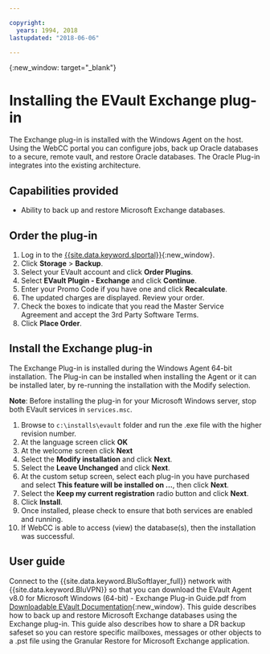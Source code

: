 ```yaml
---

copyright:
  years: 1994, 2018
lastupdated: "2018-06-06"

---
```

{:new_window: target="_blank"}

# Installing the EVault Exchange plug-in

The Exchange plug-in is installed with the Windows Agent on the host. Using the WebCC portal you can configure jobs, back up Oracle databases to a secure, remote vault, and restore Oracle databases. The Oracle Plug-in integrates into the existing architecture.

## Capabilities provided

- Ability to back up and restore Microsoft Exchange databases.

## Order the plug-in

1. Log in to the [{{site.data.keyword.slportal}}](https://control.softlayer.com/){:new_window}.
2. Click **Storage** > **Backup**.
3. Select your EVault account and click **Order Plugins**.
4. Select **EVault Plugin - Exchange** and click **Continue**.
5. Enter your Promo Code if you have one and click **Recalculate**.
6. The updated charges are displayed. Review your order.
7. Check the boxes to indicate that you read the Master Service Agreement and accept the 3rd Party Software Terms. 
8. Click **Place Order**.

## Install the Exchange plug-in

The Exchange Plug-in is installed during the Windows Agent 64-bit installation. The Plug-in can be installed when installing the Agent or it can be installed later, by re-running the installation with the Modify selection.

**Note**: Before installing the plug-in for your Microsoft Windows server, stop both EVault services in `services.msc`.  

1. Browse to `c:\installs\evault` folder and run the .exe file with the higher revision number.
2. At the language screen click **OK**
3. At the welcome screen click **Next**
4. Select the **Modify installation** and click **Next**.
5. Select the **Leave Unchanged** and click **Next**.
6. At the custom setup screen, select each plug-in you have purchased and select **This feature will be installed on ...**, then click **Next**.
7. Select the **Keep my current registration** radio button and click **Next**.
8. Click **Install**.
9. Once installed, please check to ensure that both services are enabled and running.
10. If WebCC is able to access (view) the database(s), then the installation was successful. 

## User guide

Connect to the {{site.data.keyword.BluSoftlayer_full}} network with {{site.data.keyword.BluVPN}} so that you can download the EVault Agent v8.0 for Microsoft Windows (64-bit) - Exchange Plug-in Guide.pdf from [Downloadable EVault Documentation](http://downloads.service.softlayer.com/evault/Documentation/){:new_window}. This guide describes how to back up and restore Microsoft Exchange databases using the Exchange plug-in. This guide also describes how to share a DR backup safeset so you can restore specific mailboxes, messages or other objects to a .pst file using the Granular Restore for Microsoft Exchange application.


